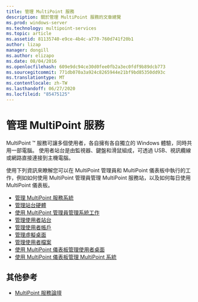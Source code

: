 ```yaml
---
title: 管理 MultiPoint 服務
description: 關於管理 MultiPoint 服務的文章總覽
ms.prod: windows-server
ms.technology: multipoint-services
ms.topic: article
ms.assetid: 81135740-e9ce-4b4c-a770-760d741f20b1
author: lizap
manager: dongill
ms.author: elizapo
ms.date: 08/04/2016
ms.openlocfilehash: 609e9dc94ce30d0fee0fb2a3ec0fdf9b89dcb773
ms.sourcegitcommit: 771db070a3a924c8265944e21bf9bd85350dd93c
ms.translationtype: MT
ms.contentlocale: zh-TW
ms.lasthandoff: 06/27/2020
ms.locfileid: "85475125"
---
```

# <a name="managing-multipoint-services"></a>管理 MultiPoint 服務
MultiPoint &trade; 服務可讓多個使用者，各自擁有各自獨立的 Windows 體驗，同時共用一部電腦。 使用者站台是由監視器、鍵盤和滑鼠組成，可透過 USB、視訊纜線或網路直接連接到主機電腦。

使用下列資訊來瞭解您可以在 MultiPoint 管理員和 MultiPoint 儀表板中執行的工作，例如如何使用 MultiPoint 管理員管理 MultiPoint 服務站，以及如何每日使用 MultiPoint 儀表板。


-   [管理 MultiPoint 服務系統](Managing-Your-MultiPoint-Services-System.md)
-   [管理站台硬體](Manage-Station-Hardware.md)
-   [使用 MultiPoint 管理員管理系統工作](Manage-System-Tasks-Using-MultiPoint-Manager.md)
-   [管理使用者站台](Manage-User-Stations.md)
-   [管理使用者帳戶](Manage-User-Accounts.md)
-   [管理虛擬桌面](Manage-Virtual-Desktops.md)
-   [管理使用者檔案](Manage-User-Files.md)
-   [使用 MultiPoint 儀表板管理使用者桌面](Manage-User-Desktops-Using-MultiPoint-Dashboard.md)
-   [使用 MultiPoint 儀表板管理 MultiPoint 系統](Manage-MultiPoint-Systems-Using-MultiPoint-Dashboard.md)

## <a name="additional-references"></a>其他參考

-   [MultiPoint 服務論壇](https://social.technet.microsoft.com/Forums/windowsserver/home?forum=windowsmultipointserver&filter=alltypes&sort=lastpostdesc)